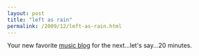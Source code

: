 ```yaml
---
layout: post
title: "left as rain"
permalink: /2009/12/left-as-rain.html
---
```


<p>Your new favorite <a href="http://www.leftasrain.com/">music blog</a> for the next...let&#39;s say...20 minutes.</p>


